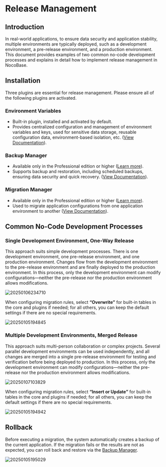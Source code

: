 # Release Management

## Introduction

In real-world applications, to ensure data security and application stability, multiple environments are typically deployed, such as a development environment, a pre-release environment, and a production environment. This document provides examples of two common no-code development processes and explains in detail how to implement release management in NocoBase.

## Installation

Three plugins are essential for release management. Please ensure all of the following plugins are activated.

### Environment Variables

- Built-in plugin, installed and activated by default.
- Provides centralized configuration and management of environment variables and keys, used for sensitive data storage, reusable configuration data, environment-based isolation, etc. ([View Documentation](environment-variables)).

### Backup Manager

- Available only in the Professional edition or higher ([Learn more](https://www.nocobase.com/en/commercial)).
- Supports backup and restoration, including scheduled backups, ensuring data security and quick recovery. ([View Documentation](/handbook/backups)).

### Migration Manager

- Available only in the Professional edition or higher ([Learn more](https://www.nocobase.com/en/commercial)).
- Used to migrate application configurations from one application environment to another ([View Documentation](/handbook/migration-manager)).

## Common No-Code Development Processes

### Single Development Environment, One-Way Release

This approach suits simple development processes. There is one development environment, one pre-release environment, and one production environment. Changes flow from the development environment to the pre-release environment and are finally deployed to the production environment. In this process, only the development environment can modify configurations—neither the pre-release nor the production environment allows modifications.

![20250106234710](https://static-docs.nocobase.com/20250106234710.png)

When configuring migration rules, select **“Overwrite”** for built-in tables in the core and plugins if needed; for all others, you can keep the default settings if there are no special requirements.

![20250105194845](https://static-docs.nocobase.com/20250105194845.png)

### Multiple Development Environments, Merged Release

This approach suits multi-person collaboration or complex projects. Several parallel development environments can be used independently, and all changes are merged into a single pre-release environment for testing and verification before being deployed to production. In this process, only the development environment can modify configurations—neither the pre-release nor the production environment allows modifications.

![20250107103829](https://static-docs.nocobase.com/20250107103829.png)

When configuring migration rules, select **“Insert or Update”** for built-in tables in the core and plugins if needed; for all others, you can keep the default settings if there are no special requirements.

![20250105194942](https://static-docs.nocobase.com/20250105194942.png)

## Rollback

Before executing a migration, the system automatically creates a backup of the current application. If the migration fails or the results are not as expected, you can roll back and restore via the [Backup Manager](/handbook/backups).

![20250105195029](https://static-docs.nocobase.com/20250105195029.png)
